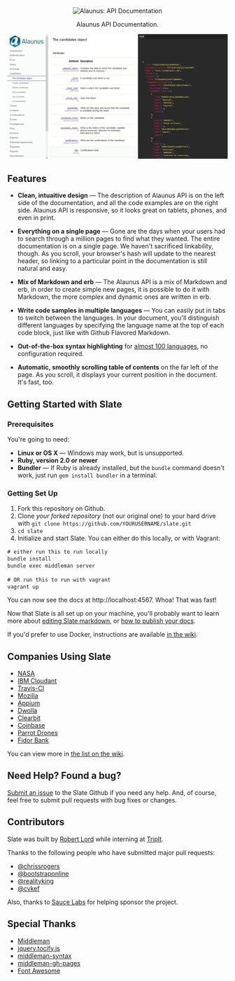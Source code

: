 <p align="center">
  <img src="https://s3.amazonaws.com/alaunus-web-2.0-us-east-data/wp-content/uploads/2015/06/logo_1500x571.png" alt="Alaunus: API Documentation" width="226">
</p>

<p align="center">Alaunus API Documentation.</p>

<p align="center"><img src="https://github.com/PBGouveia/slate/blob/paulo-v3-readme/source/images/Alaunus-api_screenshot.png" width=700 alt="Screenshot of Example Documentation created with Slate"></p>

Features
------------

* **Clean, intuaitive design** — The description of Alaunus API is on the left side of the documentation, and all the code examples are on the right side. Alaunus API is responsive, so it looks great on tablets, phones, and even in print.

* **Everything on a single page** — Gone are the days when your users had to search through a million pages to find what they wanted. The entire documentation is on a single page. We haven't sacrificed linkability, though. As you scroll, your browser's hash will update to the nearest header, so linking to a particular point in the documentation is still natural and easy.

* **Mix of Markdown and erb** — The Alaunus API is a mix of Markdown and erb, in order to create simple new pages, it is possible to do it with Markdown, the more complex and dynamic ones are written in erb.

* **Write code samples in multiple languages** — You can easily put in tabs to switch between the languages. In your document, you'll distinguish different languages by specifying the language name at the top of each code block, just like with Github Flavored Markdown.

* **Out-of-the-box syntax highlighting** for [almost 100 languages](http://rouge.jneen.net/), no configuration required.

* **Automatic, smoothly scrolling table of contents** on the far left of the page. As you scroll, it displays your current position in the document. It's fast, too.

Getting Started with Slate
------------------------------

### Prerequisites

You're going to need:

 - **Linux or OS X** — Windows may work, but is unsupported.
 - **Ruby, version 2.0 or newer**
 - **Bundler** — If Ruby is already installed, but the `bundle` command doesn't work, just run `gem install bundler` in a terminal.

### Getting Set Up

1. Fork this repository on Github.
2. Clone *your forked repository* (not our original one) to your hard drive with `git clone https://github.com/YOURUSERNAME/slate.git`
3. `cd slate`
4. Initialize and start Slate. You can either do this locally, or with Vagrant:

```shell
# either run this to run locally
bundle install
bundle exec middleman server

# OR run this to run with vagrant
vagrant up
```

You can now see the docs at http://localhost:4567. Whoa! That was fast!

Now that Slate is all set up on your machine, you'll probably want to learn more about [editing Slate markdown](https://github.com/lord/slate/wiki/Markdown-Syntax), or [how to publish your docs](https://github.com/lord/slate/wiki/Deploying-Slate).

If you'd prefer to use Docker, instructions are available [in the wiki](https://github.com/lord/slate/wiki/Docker).

Companies Using Slate
---------------------------------

* [NASA](https://api.nasa.gov)
* [IBM Cloudant](https://docs.cloudant.com/api.html)
* [Travis-CI](https://docs.travis-ci.com/api/)
* [Mozilla](http://mozilla.github.io/localForage/)
* [Appium](http://appium.io/slate/en/master)
* [Dwolla](https://docs.dwolla.com/)
* [Clearbit](https://clearbit.com/docs)
* [Coinbase](https://developers.coinbase.com/api)
* [Parrot Drones](http://developer.parrot.com/docs/bebop/)
* [Fidor Bank](http://docs.fidor.de/)

You can view more in [the list on the wiki](https://github.com/lord/slate/wiki/Slate-in-the-Wild).

Need Help? Found a bug?
--------------------

[Submit an issue](https://github.com/lord/slate/issues) to the Slate Github if you need any help. And, of course, feel free to submit pull requests with bug fixes or changes.

Contributors
--------------------

Slate was built by [Robert Lord](https://lord.io) while interning at [TripIt](https://www.tripit.com/).

Thanks to the following people who have submitted major pull requests:

- [@chrissrogers](https://github.com/chrissrogers)
- [@bootstraponline](https://github.com/bootstraponline)
- [@realityking](https://github.com/realityking)
- [@cvkef](https://github.com/cvkef)

Also, thanks to [Sauce Labs](http://saucelabs.com) for helping sponsor the project.

Special Thanks
--------------------
- [Middleman](https://github.com/middleman/middleman)
- [jquery.tocify.js](https://github.com/gfranko/jquery.tocify.js)
- [middleman-syntax](https://github.com/middleman/middleman-syntax)
- [middleman-gh-pages](https://github.com/edgecase/middleman-gh-pages)
- [Font Awesome](http://fortawesome.github.io/Font-Awesome/)

